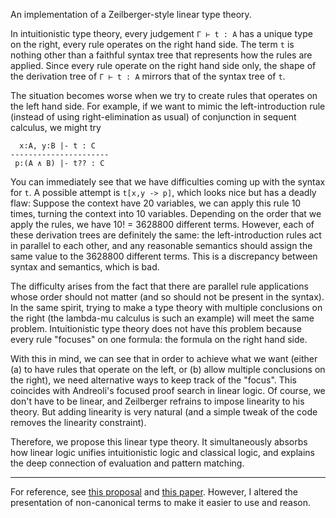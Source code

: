 An implementation of a Zeilberger-style linear type theory.

In intuitionistic type theory, every judgement `Γ ⊢ t : A` has a unique type on the right, every rule operates on the right hand side. The term `t` is nothing other than a faithful syntax tree that represents how the rules are applied. Since every rule operate on the right hand side only, the shape of the derivation tree of `Γ ⊢ t : A` mirrors that of the syntax tree of `t`.

The situation becomes worse when we try to create rules that operates on the left hand side. For example, if we want to mimic the left-introduction rule (instead of using right-elimination as usual) of conjunction in sequent calculus, we might try
```
  x:A, y:B |- t : C
----------------------
 p:(A ∧ B) |- t?? : C
```
You can immediately see that we have difficulties coming up with the syntax for `t`. A possible attempt is `t[x,y -> p]`, which looks nice but has a deadly flaw: Suppose the context have 20 variables, we can apply this rule 10 times, turning the context into 10 variables. Depending on the order that we apply the rules, we have 10! = 3628800 different terms. However, each of these derivation trees are definitely the same: the left-introduction rules act in parallel to each other, and any reasonable semantics should assign the same value to the 3628800 different terms. This is a discrepancy between syntax and semantics, which is bad.

The difficulty arises from the fact that there are parallel rule applications whose order should not matter (and so should not be present in the syntax). In the same spirit, trying to make a type theory with multiple conclusions on the right (the lambda-mu calculus is such an example) will meet the same problem. Intuitionistic type theory does not have this problem because every rule "focuses" on one formula: the formula on the right hand side.

With this in mind, we can see that in order to achieve what we want (either (a) to have rules that operate on the left, or (b) allow multiple conclusions on the right), we need alternative ways to keep track of the "focus". This coincides with Andreoli's focused proof search in linear logic. Of course, we don't have to be linear, and Zeilberger refrains to impose linearity to his theory. But adding linearity is very natural (and a simple tweak of the code removes the linearity constraint).

Therefore, we propose this linear type theory. It simultaneously absorbs how linear logic unifies intuitionistic logic and classical logic, and explains the deep connection of evaluation and pattern matching.

----

For reference, see [this proposal](http://www.cs.cmu.edu/~noam/research/proposal.pdf) and [this paper](http://citeseerx.ist.psu.edu/viewdoc/summary?doi=10.1.1.160.5502). However, I altered the presentation of non-canonical terms to make it easier to use and reason.
